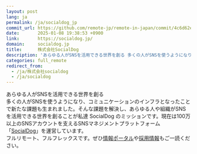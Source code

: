 ```yaml
---
layout: post
lang: ja
permalink: /ja/socialdog_jp
commit_url: https://github.com/remote-jp/remote-in-japan/commit/4c6d62e2551c3bae42c5d9ea4903677eeae2dbd6
date:       2025-01-08 19:38:53 +0900
link:       https://socialdog.jp/
domain:     socialdog.jp
title:      株式会社SocialDog
description: 'あらゆる人がSNSを活用できる世界を創る 多くの人がSNSを使うようになり、コミュニケーションのインフラとなったことで新たな課題も生まれました。そんな課題を解決し、あらゆる人や組織がSNSを活用できる世界を創ることが私達 SocialDog のミッションです。現在は100万以上のSNSアカウントを支えるSNSマネジメントプラットフォーム「SocialDog」を運営しています。 フルリモート、フルフレックスです。ぜひ情報ポータルや採用情報もご一読ください。'
categories: full_remote
redirect_from:
  - /ja/株式会社socialdog
  - /ja/socialdog
---
```


<p>あらゆる人がSNSを活用できる世界を創る<br />多くの人がSNSを使うようになり、コミュニケーションのインフラとなったことで新たな課題も生まれました。そんな課題を解決し、あらゆる人や組織がSNSを活用できる世界を創ることが私達 SocialDog のミッションです。現在は100万以上のSNSアカウントを支えるSNSマネジメントプラットフォーム「<a href="https://social-dog.net/ja">SocialDog</a>」を運営しています。<br />フルリモート、フルフレックスです。ぜひ<a href="https://portal.socialdog.jp/">情報ポータル</a>や<a href="https://portal.socialdog.jp/recruit">採用情報</a>もご一読ください。</p>
